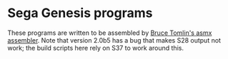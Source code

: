 # Sega Genesis programs

These programs are written to be assembled by [Bruce Tomlin's asmx assembler](http://xi6.com/projects/asmx/). Note that version 2.0b5 has a bug that makes S28 output not work; the build scripts here rely on S37 to work around this.
